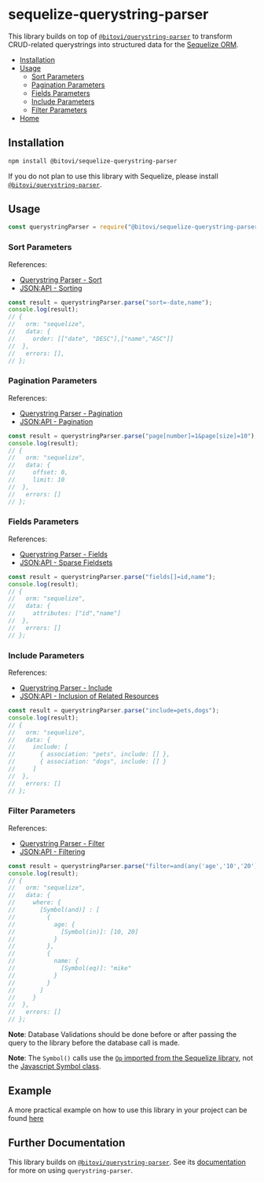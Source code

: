 # sequelize-querystring-parser

This library builds on top of [`@bitovi/querystring-parser`](https://github.com/bitovi/querystring-parser/tree/main/packages/querystring-parser#readme) to transform CRUD-related querystrings into structured data for the [Sequelize ORM](https://sequelize.org).

- [Installation](#installation)
- [Usage](#usage)
  - [Sort Parameters](#sort-parameters)
  - [Pagination Parameters](#pagination-parameters)
  - [Fields Parameters](#fields-parameters)
  - [Include Parameters](#include-parameters)
  - [Filter Parameters](#filter-parameters)
- [Home](https://github.com/bitovi/querystring-parser#readme)

## Installation

```sh
npm install @bitovi/sequelize-querystring-parser
```

If you do not plan to use this library with Sequelize, please install [`@bitovi/querystring-parser`](https://github.com/bitovi/querystring-parser/tree/main/packages/querystring-parser#readme).

## Usage

```js
const querystringParser = require("@bitovi/sequelize-querystring-parser");
```

### Sort Parameters

References:

- [Querystring Parser - Sort](https://github.com/bitovi/querystring-parser/tree/main/packages/querystring-parser#sort-parameters)
- [JSON:API - Sorting](https://jsonapi.org/format/#fetching-sorting)

```js
const result = querystringParser.parse("sort=-date,name");
console.log(result);
// {
//   orm: "sequelize",
//   data: {
//     order: [["date", "DESC"],["name","ASC"]]
//  },
//   errors: [],
// };
```

### Pagination Parameters

References:

- [Querystring Parser - Pagination](https://github.com/bitovi/querystring-parser/tree/main/packages/querystring-parser#pagination-parameters)
- [JSON:API - Pagination](https://jsonapi.org/format/#fetching-pagination)

```js
const result = querystringParser.parse("page[number]=1&page[size]=10");
console.log(result);
// {
//   orm: "sequelize",
//   data: {
//     offset: 0,
//     limit: 10
//  },
//   errors: []
// };
```

### Fields Parameters

References:

- [Querystring Parser - Fields](https://github.com/bitovi/querystring-parser/tree/main/packages/querystring-parser#fields-parameters)
- [JSON:API - Sparse Fieldsets](https://jsonapi.org/format/#fetching-sparse-fieldsets)

```js
const result = querystringParser.parse("fields[]=id,name");
console.log(result);
// {
//   orm: "sequelize",
//   data: {
//     attributes: ["id","name"]
//  },
//   errors: []
// };
```

### Include Parameters

References:

- [Querystring Parser - Include](https://github.com/bitovi/querystring-parser/tree/main/packages/querystring-parser#include-parameters)
- [JSON:API - Inclusion of Related Resources](https://jsonapi.org/format/#fetching-includes)

```js
const result = querystringParser.parse("include=pets,dogs");
console.log(result);
// {
//   orm: "sequelize",
//   data: {
//     include: [
//       { association: "pets", include: [] },
//       { association: "dogs", include: [] }
//     ]
//  },
//   errors: []
// };
```

### Filter Parameters

References:

- [Querystring Parser - Filter](https://github.com/bitovi/querystring-parser/tree/main/packages/querystring-parser#filter-parameters)
- [JSON:API - Filtering](https://jsonapi.org/format/#fetching-filtering)

```js
const result = querystringParser.parse("filter=and(any('age','10','20'),equals('name','mike'))");
console.log(result);
// {
//   orm: "sequelize",
//   data: {
//     where: {
//       [Symbol(and)] : [
//         {
//           age: {
//             [Symbol(in)]: [10, 20]
//           }
//         },
//         {
//           name: {
//             [Symbol(eq)]: "mike"
//           }
//         }
//       ]
//     }
//  },
//   errors: []
// };
```

**Note**: Database Validations should be done before or after passing the query to the library before the database call is made.

**Note**: The `Symbol()` calls use the [`Op` imported from the Sequelize library](https://sequelize.org/docs/v6/core-concepts/model-querying-basics/), not the [Javascript Symbol class](https://developer.mozilla.org/en-US/docs/Web/JavaScript/Reference/Global_Objects/Symbol).

## Example

A more practical example on how to use this library in your project can be found [here](https://github.com/bitovi/querystring-parser/tree/main/examples)

## Further Documentation

This library builds on [`@bitovi/querystring-parser`](https://github.com/bitovi/querystring-parser/tree/main/packages/querystring-parser#readme). See its [documentation](https://github.com/bitovi/querystring-parser/tree/main/packages/querystring-parser#readme) for more on using `querystring-parser`.
